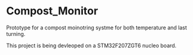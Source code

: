 # Compost_Monitor
Prototype for a compost moinotring systme for both temperature and last turning.

This project is being devleoped on a STM32F207ZGT6 nucleo board.